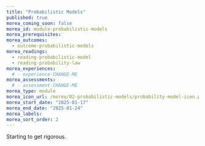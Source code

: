 ```yaml
---
title: "Probabilistic Models"
published: true
morea_coming_soon: false
morea_id: module-probabilistic-models
morea_prerequisites:
morea_outcomes:
  - outcome-probabilistic-models
morea_readings:
  - reading-probabilistic-model
  - reading-probability-law
morea_experiences:
  # - experience-CHANGE-ME
morea_assessments:
  # - assessment-CHANGE-ME
morea_type: module
morea_icon_url: /morea/02-probabilistic-models/probability-model-icon.png
morea_start_date: "2025-01-17"
morea_end_date: "2025-01-24"
morea_labels:
morea_sort_order: 2
---
```


Starting to get rigorous.